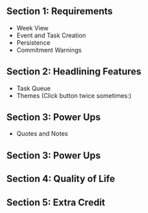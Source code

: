 ## Section 1: Requirements
- Week View
- Event and Task Creation
- Persistence
- Commitment Warnings

## Section 2: Headlining Features
- Task Queue
- Themes (Click button twice sometimes:)


## Section 3: Power Ups
- Quotes and Notes


## Section 3: Power Ups


## Section 4: Quality of Life


## Section 5: Extra Credit
